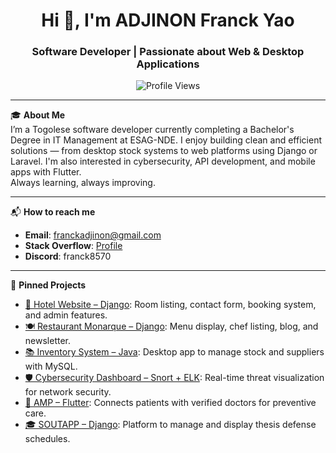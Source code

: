<h1 align="center">Hi 👋, I'm ADJINON Franck Yao</h1>
<h3 align="center">Software Developer | Passionate about Web & Desktop Applications</h3>

<p align="center">
  <img src="https://komarev.com/ghpvc/?username=franck-adjinon&label=Profile%20views&color=0e75b6&style=flat" alt="Profile Views" />
</p>

---

🎓 **About Me**  
I’m a Togolese software developer currently completing a Bachelor's Degree in IT Management at ESAG-NDE. I enjoy building clean and efficient solutions — from desktop stock systems to web platforms using Django or Laravel. I'm also interested in cybersecurity, API development, and mobile apps with Flutter.  
Always learning, always improving.

---

📬 **How to reach me**

- **Email**: franckadjinon@gmail.com  
- **Stack Overflow**: [Profile](https://stackoverflow.com/users/22512120)  
- **Discord**: franck8570

---

📌 **Pinned Projects**

- [📸 Hotel Website – Django](https://github.com/Franck-adjinon/Hotel-Website): Room listing, contact form, booking system, and admin features.  
- [🍽️ Restaurant Monarque – Django](https://github.com/Franck-adjinon/Restaurant-Monarque): Menu display, chef listing, blog, and newsletter.  
- [📚 Inventory System – Java](#): Desktop app to manage stock and suppliers with MySQL.  
- [🛡️ Cybersecurity Dashboard – Snort + ELK](#): Real-time threat visualization for network security.  
- [📱 AMP – Flutter](#): Connects patients with verified doctors for preventive care.  
- [🎓 SOUTAPP – Django](#): Platform to manage and display thesis defense schedules.

